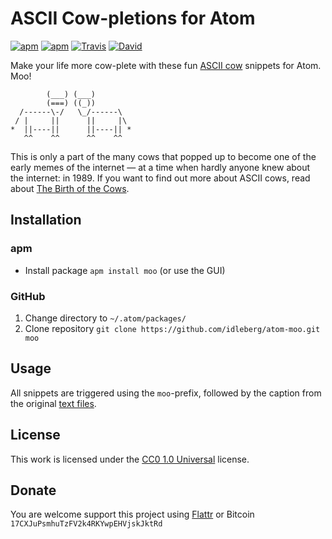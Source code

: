 # ASCII Cow-pletions for Atom

[![apm](https://img.shields.io/apm/l/moo.svg?style=flat-square)](https://atom.io/packages/moo)
[![apm](https://img.shields.io/apm/v/moo.svg?style=flat-square)](https://atom.io/packages/moo)
[![Travis](https://img.shields.io/travis/idleberg/atom-moo.svg?style=flat-square)](https://travis-ci.org/idleberg/atom-moo)
[![David](https://img.shields.io/david/dev/idleberg/atom-moo.svg?style=flat-square)](https://david-dm.org/idleberg/atom-moo#info=devDependencies)

Make your life more cow-plete with these fun [ASCII cow](https://web.archive.org/web/20010817055008/http://www.geocities.com/spunk1111/cows.htm) snippets for Atom. Moo!

            (___) (___)        
            (===) ((_))        
      /------\-/   \_/------\  
     / |     ||      ||     |\ 
    *  ||----||      ||----|| *
       ^^    ^^      ^^    ^^  

This is only a part of the many cows that popped up to become one of the early memes of the internet — at a time when hardly anyone knew about the internet: in 1989. If you want to find out more about ASCII cows, read about [The Birth of the Cows](https://web.archive.org/web/20120202025244/http://www.clasohm.com/cows/guide5.html).

## Installation

### apm

* Install package `apm install moo` (or use the GUI)

### GitHub

1. Change directory to `~/.atom/packages/`
2. Clone repository `git clone https://github.com/idleberg/atom-moo.git moo`

## Usage

All snippets are triggered using the `moo`-prefix, followed by the caption from the original [text files](https://github.com/idleberg/atom-moo/tree/master/src).

## License

This work is licensed under the [CC0 1.0 Universal](https://creativecommons.org/publicdomain/zero/1.0/) license.

## Donate

You are welcome support this project using [Flattr](https://flattr.com/submit/auto?user_id=idleberg&url=https://github.com/idleberg/atom-moo) or Bitcoin `17CXJuPsmhuTzFV2k4RKYwpEHVjskJktRd`